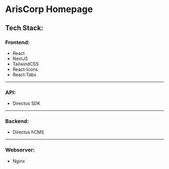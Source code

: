 # ArisCorp Homepage

## Tech Stack:

### Frontend:

- React
- NextJS
- TailwindCSS
- React-Icons
- React-Tabs

<hr />

### API:

- Directus SDK

<hr />

### Backend:

- Directus hCMS

<hr />

### Webserver:

- Nginx